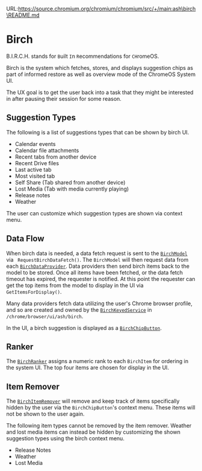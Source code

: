 URL:https://source.chromium.org/chromium/chromium/src/+/main:ash\birch\README.md
# Birch

B.I.R.C.H. stands for `B`uilt `I`n `R`ecommendations for `CH`romeOS.

Birch is the system which fetches, stores, and displays suggestion chips as part
of informed restore as well as overview mode of the ChromeOS System UI.

The UX goal is to get the user back into a task that they might be interested in
after pausing their session for some reason.

## Suggestion Types

The following is a list of suggestions types that can be shown by birch UI.

- Calendar events
- Calendar file attachments
- Recent tabs from another device
- Recent Drive files
- Last active tab
- Most visited tab
- Self Share (Tab shared from another device)
- Lost Media (Tab with media currently playing)
- Release notes
- Weather

The user can customize which suggestion types are shown via context menu.

## Data Flow

When birch data is needed, a data fetch request is sent to the
[`BirchModel`](/ash/birch/birch_model.h) via ` RequestBirchDataFetch()`. The
`BirchModel` will then request data from each
[`BirchDataProvider`](/ash/birch/birch_data_provider.h). Data providers then
send birch items back to the model to be stored. Once all items have been
fetched, or the data fetch timeout has expired, the requester is notified. At
this point the requester can get the top items from the model to display in the
UI via `GetItemsForDisplay()`.

Many data providers fetch data utilizing the user's Chrome browser profile, and
so are created and owned by the
[`BirchKeyedService`](/chrome/browser/ui/ash/birch/birch_keyed_service.cc) in
`/chrome/browser/ui/ash/birch`.

In the UI, a birch suggestion is displayed as a
[`BirchChipButton`](/ash/wm/overview/birch/birch_chip_button.cc).

## Ranker

The [`BirchRanker`](/ash/birch/birch_ranker.h) assigns a numeric rank to each
`BirchItem` for ordering in the system UI. The top four items are chosen for
display in the UI.

## Item Remover

The [`BirchItemRemover`](/ash/birch/birch_item_remover.h) will remove and keep
track of items specifically hidden by the user via the `BirchChipButton`'s
context menu. These items will not be shown to the user again.

The following item types cannot be removed by the item remover. Weather and lost
media items can instead be hidden by customizing the shown suggestion types
using the birch context menu.

- Release Notes
- Weather
- Lost Media
